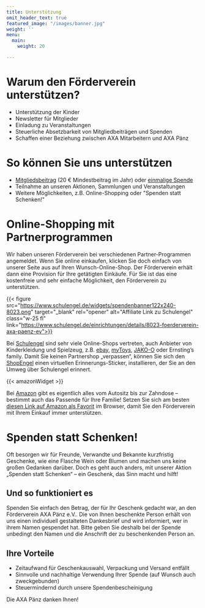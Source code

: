 ```yaml
---
title: Unterstützung
omit_header_text: true
featured_image: "/images/banner.jpg"
weight: ''
menu:
  main:
    weight: 20

---
```

# Warum den Förderverein unterstützen?

* Unterstützung der Kinder
* Newsletter für Mitglieder
* Einladung zu Veranstaltungen
* Steuerliche Absetzbarkeit von Mitgliedbeiträgen und Spenden
* Schaffen einer Beziehung zwischen AXA Mitarbeitern und AXA Pänz

# So können Sie uns unterstützen

* [Mitgliedsbeitrag](/Beitrittserklaerung_Foerderverein_AXA-Paenz.pdf) (20 € Mindestbeitrag im Jahr) oder [einmalige Spende](/Beitrittserklaerung_Foerderverein_AXA-Paenz.pdf)
* Teilnahme an unseren Aktionen, Sammlungen und Veranstaltungen
* Weitere Möglichkeiten, z.B. Online-Shopping oder "Spenden statt Schenken!"

# Online-Shopping mit Partnerprogrammen

Wir haben unseren Förderverein bei verschiedenen Partner-Programmen angemeldet. Wenn Sie online
einkaufen, klicken Sie doch einfach von unserer Seite aus auf Ihren Wunsch-Online-Shop. Der Förderverein
erhält dann eine Provision für Ihre getätigten Einkäufe. Für Sie ist das eine kostenfreie und sehr einfache
Möglichkeit, den Förderverein zu unterstützen.

{{< figure src="https://www.schulengel.de/widgets/spendenbanner122x240-8023.png"
target="_blank" rel="opener" alt="Affiliate Link zu Schulengel"
class="w-25 fl"
link="https://www.schulengel.de/einrichtungen/details/8023-foerderverein-axa-paenz-ev">}}

Bei [Schulengel](https://www.schulengel.de/einrichtungen/details/8023-foerderverein-axa-paenz-ev) sind sehr viele Online-Shops vertreten, auch Anbieter
von Kinderkleidung und Spielzeug, z.B. [ebay](https://www.schulengel.de/shoppen/shop-info/2-ebay), [myToys](https://www.schulengel.de/shoppen/shop-info/16-mytoysde), [JAKO-O](https://www.schulengel.de/shoppen/shop-info/25-jako-o) oder
Ernsting’s family.
Damit Sie keinen Partnershop „verpassen“, können Sie sich den [ShopEngel](https://www.schulengel.de/cms/entdecken/shop-engel/) einen virtuellen Erinnerungs-Sticker, installieren, der Sie an den
Umweg über Schulengel erinnert.

{{< amazonWidget >}}

Bei [Amazon](http://www.amazon.de/?_encoding=UTF8&camp=1638&creative=6742&linkCode=ur2&site-redirect=de&tag=foeaxapaeev0c-21) gibt es eigentlich alles vom Autositz bis zur Zahndose – bestimmt auch das Passende für Ihre Familie! Setzen Sie sich am besten [diesen Link auf Amazon als Favorit](http://www.amazon.de/?_encoding=UTF8&camp=1638&creative=6742&linkCode=ur2&site-redirect=de&tag=foeaxapaeev0c-21) im Browser, damit Sie den Förderverein mit Ihrem Einkauf immer unterstützen.

# Spenden statt Schenken!

Oft besorgen wir für Freunde, Verwandte und Bekannte kurzfristig Geschenke, wie eine Flasche Wein oder Blumen und machen uns keine großen Gedanken darüber. Doch es geht auch anders, mit unserer Aktion „Spenden statt Schenken“ – ein Geschenk, das Sinn macht und hilft!

## Und so funktioniert es

Spenden Sie einfach den Betrag, der für Ihr Geschenk gedacht war, an den Förderverein AXA Pänz e.V.. Die von Ihnen beschenkte Person erhält von uns einen individuell gestalteten Dankesbrief und wird informiert, wer in ihrem Namen gespendet hat. Bitte geben Sie deshalb bei der Spende unbedingt den Namen und die Anschrift der zu beschenkenden Person an.

## Ihre Vorteile

* Zeitaufwand für Geschenkauswahl, Verpackung und Versand entfällt
* Sinnvolle und nachhaltige Verwendung Ihrer Spende (auf Wunsch auch zweckgebunden)
* Steuermindernd durch unsere Spendenbescheinigung

Die AXA Pänz danken Ihnen!